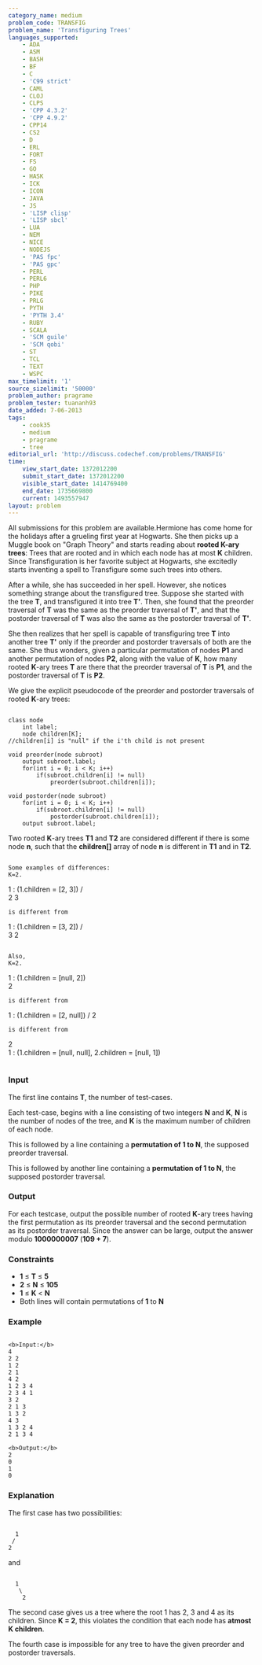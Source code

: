 ```yaml
---
category_name: medium
problem_code: TRANSFIG
problem_name: 'Transfiguring Trees'
languages_supported:
    - ADA
    - ASM
    - BASH
    - BF
    - C
    - 'C99 strict'
    - CAML
    - CLOJ
    - CLPS
    - 'CPP 4.3.2'
    - 'CPP 4.9.2'
    - CPP14
    - CS2
    - D
    - ERL
    - FORT
    - FS
    - GO
    - HASK
    - ICK
    - ICON
    - JAVA
    - JS
    - 'LISP clisp'
    - 'LISP sbcl'
    - LUA
    - NEM
    - NICE
    - NODEJS
    - 'PAS fpc'
    - 'PAS gpc'
    - PERL
    - PERL6
    - PHP
    - PIKE
    - PRLG
    - PYTH
    - 'PYTH 3.4'
    - RUBY
    - SCALA
    - 'SCM guile'
    - 'SCM qobi'
    - ST
    - TCL
    - TEXT
    - WSPC
max_timelimit: '1'
source_sizelimit: '50000'
problem_author: pragrame
problem_tester: tuananh93
date_added: 7-06-2013
tags:
    - cook35
    - medium
    - pragrame
    - tree
editorial_url: 'http://discuss.codechef.com/problems/TRANSFIG'
time:
    view_start_date: 1372012200
    submit_start_date: 1372012200
    visible_start_date: 1414769400
    end_date: 1735669800
    current: 1493557947
layout: problem
---
```

All submissions for this problem are available.Hermione has come home for the holidays after a grueling first year at Hogwarts. She then picks up a Muggle book on "Graph Theory" and starts reading about **rooted K-ary trees**: Trees that are rooted and in which each node has at most **K** children. Since Transfiguration is her favorite subject at Hogwarts, she excitedly starts inventing a spell to Transfigure some such trees into others.

After a while, she has succeeded in her spell. However, she notices something strange about the transfigured tree. Suppose she started with the tree **T**, and transfigured it into tree **T'**. Then, she found that the preorder traversal of **T** was the same as the preorder traversal of **T'**, and that the postorder traversal of **T** was also the same as the postorder traversal of **T'**.

She then realizes that her spell is capable of transfiguring tree **T** into another tree **T'** only if the preorder and postorder traversals of both are the same. She thus wonders, given a particular permutation of nodes **P1** and another permutation of nodes **P2**, along with the value of **K**, how many rooted **K**-ary trees **T** are there that the preorder traversal of **T** is **P1**, and the postorder traversal of **T** is **P2**.

We give the explicit pseudocode of the preorder and postorder traversals of rooted **K**-ary trees:


```

class node
	int label;
	node children[K];
//children[i] is "null" if the i'th child is not present

void preorder(node subroot)
	output subroot.label;
	for(int i = 0; i < K; i++)
		if(subroot.children[i] != null)
			preorder(subroot.children[i]);

void postorder(node subroot)
	for(int i = 0; i < K; i++)
		if(subroot.children[i] != null)
			postorder(subroot.children[i]);
	output subroot.label;

```
Two rooted **K**-ary trees **T1** and **T2** are considered different if there is some node **n**, such that the **children\[\]** array of node **n** is different in **T1** and in **T2**.

```

Some examples of differences:
K=2.
```

   1 : (1.children = [2, 3])
  / \
 2   3

```
is different from
```

   1 : (1.children = [3, 2])
  / \
 3   2

```

Also,
K=2.
```

   1 : (1.children = [null, 2])
    \
     2

```
is different from
```

   1 : (1.children = [2, null])
  /
 2

```
is different from
```

   2
    \
     1 : (1.children = [null, null], 2.children = [null, 1])

```

```
### Input

The first line contains **T**, the number of test-cases. 

Each test-case, begins with a line consisting of two integers **N** and **K**, **N** is the number of nodes of the tree, and **K** is the maximum number of children of each node. 

This is followed by a line containing a **permutation of 1 to N**, the supposed preorder traversal. 

This is followed by another line containing a **permutation of 1 to N**, the supposed postorder traversal.

### Output

For each testcase, output the possible number of rooted **K**-ary trees having the first permutation as its preorder traversal and the second permutation as its postorder traversal. Since the answer can be large, output the answer modulo **1000000007** (**109 + 7**).

### Constraints

- **1** ≤ **T** ≤ **5**
- **2** ≤ **N** ≤ **105**
- **1** ≤ **K** < **N**
- Both lines will contain permutations of **1** to **N**

### Example

```

<b>Input:</b>
4
2 2
1 2
2 1
4 2
1 2 3 4
2 3 4 1
3 2
2 1 3
1 3 2
4 3
1 3 2 4
2 1 3 4

<b>Output:</b>
2
0
1
0

```
### Explanation

The first case has two possibilities:


```

  1
 /
2

```
and
```

  1
   \
    2

```
The second case gives us a tree where the root 1 has 2, 3 and 4 as its children. Since **K = 2**, this violates the condition that each node has **atmost K children**.

The fourth case is impossible for any tree to have the given preorder and postorder traversals.